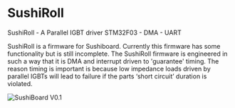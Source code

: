 # SushiRoll
 SushiRoll - A Parallel IGBT driver STM32F03 - DMA - UART

 SushiRoll is a firmware for Sushiboard. Currently this firmware has some functionality but is still incomplete. The SushiRoll firmware is engineered in such a way that it is DMA and interrupt driven to 'guarantee' timing. The reason timing is important is because low impedance loads driven by parallel IGBTs will lead to failure if the parts ‘short circuit’ duration is violated.

![SushiBoard V0.1](/Assets/SushiBoard.jpg)
